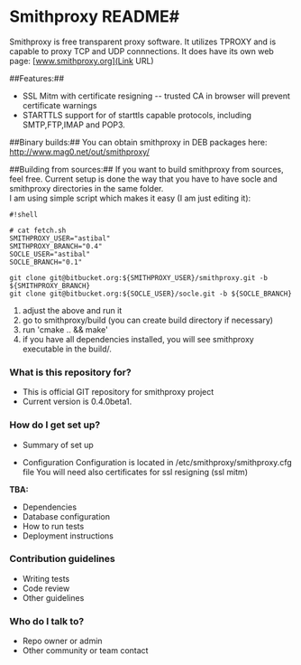 # Smithproxy README#

Smithproxy is free transparent proxy software. It utilizes TPROXY and is capable to proxy TCP and UDP connnections.
It does have its own web page: [www.smithproxy.org](Link URL)

##Features:##
* SSL Mitm with certificate resigning -- trusted CA in browser will prevent certificate warnings
* STARTTLS support for of starttls capable protocols, including SMTP,FTP,IMAP and POP3.

##Binary builds:##
You can obtain smithproxy in DEB packages here:
http://www.mag0.net/out/smithproxy/

##Building from sources:##
If you want to build smithproxy from sources, feel free. Current setup is done the way that you have to have socle and smithproxy
directories in the same folder.  
I am using simple script which makes it easy (I am just editing it):

```
#!shell

# cat fetch.sh
SMITHPROXY_USER="astibal"
SMITHPROXY_BRANCH="0.4"
SOCLE_USER="astibal"
SOCLE_BRANCH="0.1"

git clone git@bitbucket.org:${SMITHPROXY_USER}/smithproxy.git -b ${SMITHPROXY_BRANCH}
git clone git@bitbucket.org:${SOCLE_USER}/socle.git -b ${SOCLE_BRANCH}
```
1. adjust the above and run it
2. go to smithproxy/build  (you can create build directory if necessary)
3. run 'cmake .. && make'
4. if you have all dependencies installed, you will see smithproxy executable in the build/.



### What is this repository for? ###

* This is official GIT repository for smithproxy project
* Current version is 0.4.0beta1. 

### How do I get set up? ###

* Summary of set up

* Configuration
Configuration is located in /etc/smithproxy/smithproxy.cfg file
You will need also certificates for ssl resigning  (ssl mitm)

**TBA:**

* Dependencies
* Database configuration
* How to run tests
* Deployment instructions

### Contribution guidelines ###

* Writing tests
* Code review
* Other guidelines

### Who do I talk to? ###

* Repo owner or admin
* Other community or team contact